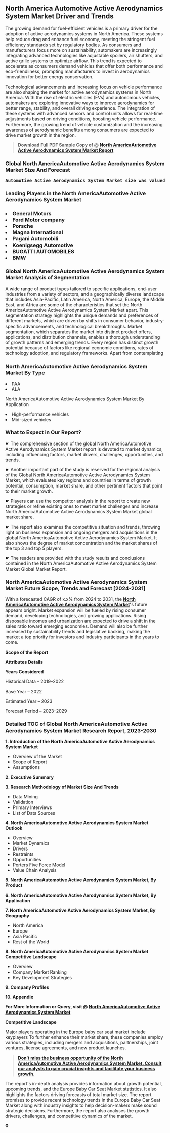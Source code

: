 <p> <h2>North America Automotive Active Aerodynamics System Market Driver and Trends</h2><p>The growing demand for fuel-efficient vehicles is a primary driver for the adoption of active aerodynamics systems in North America. These systems help reduce drag and enhance fuel economy, meeting the stringent fuel efficiency standards set by regulatory bodies. As consumers and manufacturers focus more on sustainability, automakers are increasingly integrating advanced technologies like adjustable spoilers, air shutters, and active grille systems to optimize airflow. This trend is expected to accelerate as consumers demand vehicles that offer both performance and eco-friendliness, prompting manufacturers to invest in aerodynamics innovation for better energy conservation.</p><p>Technological advancements and increasing focus on vehicle performance are also shaping the market for active aerodynamics systems in North America. With the rise of electric vehicles (EVs) and autonomous vehicles, automakers are exploring innovative ways to improve aerodynamics for better range, stability, and overall driving experience. The integration of these systems with advanced sensors and control units allows for real-time adjustments based on driving conditions, boosting vehicle performance. Furthermore, the growing trend of vehicle customization and the increasing awareness of aerodynamic benefits among consumers are expected to drive market growth in the region.</p></p><blockquote id="" class=""><strong>Download Full PDF Sample Copy of @&nbsp;<a href="https://www.verifiedmarketreports.com/download-sample/?rid=577972&utm_source=GitHub-Jan&utm_medium=264" target="_blank">North AmericaAutomotive Active Aerodynamics System Market Report</a>&nbsp;&nbsp;</strong></blockquote><h3 id="" class=""><strong>Global&nbsp;North AmericaAutomotive Active Aerodynamics System Market Size And Forecast</strong></h3><pre class="reader-text-block__code-block"><strong>Automotive Active Aerodynamics System Market size was valued at USD 1.5 Billion in 2022 and is projected to reach USD 3.0 Billion by 2030, growing at a CAGR of 10.0% from 2024 to 2030.</strong></pre><h3 id="" class="">Leading Players in the&nbsp;North AmericaAutomotive Active Aerodynamics System Market</h3><h3 class=""></Li><Li>General Motors</Li><Li> Ford Motor company</Li><Li> Porsche</Li><Li> Magna International</Li><Li> Pagani Automobili</Li><Li> Koenigsegg Automotive</Li><Li> BUGATTI AUTOMOBILES</Li><Li> BMW</h3><h3 id="" class="">Global&nbsp;North AmericaAutomotive Active Aerodynamics System Market Analysis of Segmentation</h3><p id="" class="">A wide range of product types tailored to specific applications, end-user industries from a variety of sectors, and a geographically diverse landscape that includes Asia-Pacific, Latin America, North America, Europe, the Middle East, and Africa are some of the characteristics that set the North AmericaAutomotive Active Aerodynamics System Market apart. This segmentation strategy highlights the unique demands and preferences of different markets, which are driven by shifts in consumer behavior, industry-specific advancements, and technological breakthroughs. Market segmentation, which separates the market into distinct product offers, applications, and distribution channels, enables a thorough understanding of growth patterns and emerging trends. Every region has distinct growth potential because of factors like regional economic conditions, rates of technology adoption, and regulatory frameworks. Apart from contemplating</p><h3 id="" class="">North AmericaAutomotive Active Aerodynamics System Market&nbsp;By Type</h3><p></Li><Li>PAA</Li><Li> ALA</p><div class="" data-test-id=""><p>North AmericaAutomotive Active Aerodynamics System Market&nbsp;By Application</p></div><p class=""></Li><Li>High-performance vehicles</Li><Li> Mid-sized vehicles</p><div class="" data-test-id=""><h3><span class="">What to Expect in Our Report?</span></h3></div><div class="" data-test-id=""><p><span class="">☛ The comprehensive section of the global North AmericaAutomotive Active Aerodynamics System Market report is devoted to market dynamics, including influencing factors, market drivers, challenges, opportunities, and trends.</span></p></div><div class="" data-test-id=""><p><span class="">☛ Another important part of the study is reserved for the regional analysis of the Global North AmericaAutomotive Active Aerodynamics System Market, which evaluates key regions and countries in terms of growth potential, consumption, market share, and other pertinent factors that point to their market growth.</span></p></div><div class="" data-test-id=""><p><span class="">☛ Players can use the competitor analysis in the report to create new strategies or refine existing ones to meet market challenges and increase North AmericaAutomotive Active Aerodynamics System Market global market share.</span></p></div><div class="" data-test-id=""><p><span class="">☛ The report also examines the competitive situation and trends, throwing light on business expansion and ongoing mergers and acquisitions in the global North AmericaAutomotive Active Aerodynamics System Market. It also shows the degree of market concentration and the market shares of the top 3 and top 5 players.</span></p></div><div class="" data-test-id=""><p><span class="">☛ The readers are provided with the study results and conclusions contained in the North AmericaAutomotive Active Aerodynamics System Market Global Market Report.</span></p></div><div class="" data-test-id=""><h3><span class="">North AmericaAutomotive Active Aerodynamics System Market Future Scope, Trends and Forecast [2024-2031]</span></h3></div><div class="" data-test-id=""><p><span class="">With a forecasted CAGR of x.x% from 2024 to 2031, the <strong><a href="https://www.verifiedmarketreports.com/download-sample/?rid=577972&utm_source=GitHub-Jan&utm_medium=264" target="_blank">North AmericaAutomotive Active Aerodynamics System Market</a>'</strong>s future appears bright. Market expansion will be fueled by rising consumer demand, developing technologies, and growing applications. Rising disposable incomes and urbanization are expected to drive a shift in the sales ratio toward emerging economies. Demand will also be further increased by sustainability trends and legislative backing, making the market a top priority for investors and industry participants in the years to come.</span></p><p id="ember66" class="ember-view reader-text-block__paragraph"><strong>Scope of the Report</strong></p><p id="ember67" class="ember-view reader-text-block__paragraph"><strong>Attributes Details</strong></p><p id="ember68" class="ember-view reader-text-block__paragraph"><strong>Years Considered</strong></p><p id="ember69" class="ember-view reader-text-block__paragraph">Historical Data &ndash; 2019&ndash;2022</p><p id="ember70" class="ember-view reader-text-block__paragraph">Base Year &ndash; 2022</p><p id="ember71" class="ember-view reader-text-block__paragraph">Estimated Year &ndash; 2023</p><p id="ember72" class="ember-view reader-text-block__paragraph">Forecast Period &ndash; 2023&ndash;2029</p></div><h3 id="" class="">Detailed TOC of Global North AmericaAutomotive Active Aerodynamics System Market Research Report, 2023-2030</h3><p id="" class=""><strong>1. Introduction of the North AmericaAutomotive Active Aerodynamics System Market</strong></p><ul><li>Overview of the Market</li><li>Scope of Report</li><li>Assumptions</li></ul><p id="" class=""><strong>2. Executive Summary</strong></p><p id="" class=""><strong>3. Research Methodology of Market Size And Trends</strong></p><ul><li>Data Mining</li><li>Validation</li><li>Primary Interviews</li><li>List of Data Sources</li></ul><p id="" class=""><strong>4. North AmericaAutomotive Active Aerodynamics System Market Outlook</strong></p><ul><li>Overview</li><li>Market Dynamics</li><li>Drivers</li><li>Restraints</li><li>Opportunities</li><li>Porters Five Force Model</li><li>Value Chain Analysis</li></ul><p id="" class=""><strong>5. North AmericaAutomotive Active Aerodynamics System Market, By Product</strong></p><p id="" class=""><strong>6. North AmericaAutomotive Active Aerodynamics System Market, By Application</strong></p><p id="" class=""><strong>7. North AmericaAutomotive Active Aerodynamics System Market, By Geography</strong></p><ul><li>North America</li><li>Europe</li><li>Asia Pacific</li><li>Rest of the World</li></ul><p id="" class=""><strong>8. North AmericaAutomotive Active Aerodynamics System Market Competitive Landscape</strong></p><ul><li>Overview</li><li>Company Market Ranking</li><li>Key Development Strategies</li></ul><p id="" class=""><strong>9. Company Profiles</strong></p><p id="" class=""><strong>10. Appendix</strong></p><p><strong>For More Information or Query, visit&nbsp;@ <a href="https://www.verifiedmarketreports.com/product/automotive-active-aerodynamics-system-market/" target="_blank">North AmericaAutomotive Active Aerodynamics System Market</a></strong></p><p id="ember61" class="ember-view reader-text-block__paragraph"><strong>Competitive Landscape</strong></p><p id="ember62" class="ember-view reader-text-block__paragraph">Major players operating in the Europe baby car seat market include keyplayers To further enhance their market share, these companies employ various strategies, including mergers and acquisitions, partnerships, joint ventures, license agreements, and new product launches.</p><blockquote id="ember63" class="ember-view reader-text-block__blockquote"><strong><a href="https://www.verifiedmarketreports.com/download-sample/?rid=577972&utm_source=GitHub-Jan&utm_medium=264" target="_blank">Don&rsquo;t miss the business opportunity of the North AmericaAutomotive Active Aerodynamics System Market. Consult our analysts to gain crucial insights and facilitate your business growth.</a></strong></blockquote><p id="ember64" class="ember-view reader-text-block__paragraph">The report's in-depth analysis provides information about growth potential, upcoming trends, and the Europe Baby Car Seat Market statistics. It also highlights the factors driving forecasts of total market size. The report promises to provide recent technology trends in the Europe Baby Car Seat Market along with industry insights to help decision-makers make sound strategic decisions. Furthermore, the report also analyses the growth drivers, challenges, and competitive dynamics of the market.</p><p class="ember-view reader-text-block__paragraph"><strong>0</strong></p>
